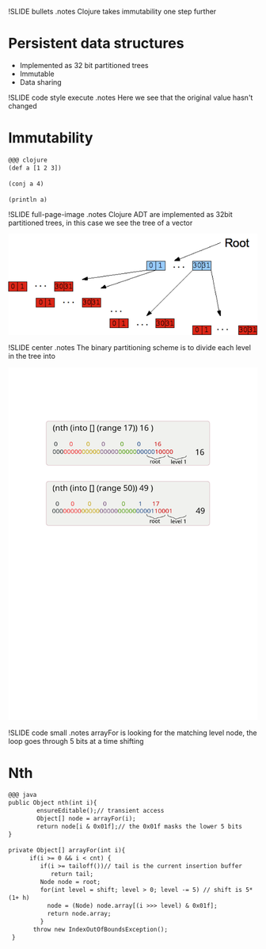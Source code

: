 !SLIDE bullets 
.notes Clojure takes immutability one step further
# Persistent data structures

* Implemented as 32 bit partitioned trees
* Immutable
* Data sharing 

!SLIDE code style execute
.notes Here we see that the original value hasn't changed
# Immutability 

    @@@ clojure
    (def a [1 2 3])
    
    (conj a 4)

    (println a)

!SLIDE full-page-image
.notes Clojure ADT are implemented as 32bit partitioned trees, in this case we see the tree of a vector

![Persistent vector](persistentvector.png "persistent-vector")

!SLIDE center
.notes The binary partitioning scheme is to divide each level in the tree into 

![Bit partitioning](bit-partitioning.svg "binary-partitoining")

!SLIDE code small
.notes arrayFor is looking for the matching level node, the loop goes through 5 bits at a time shifting 
# Nth 

    @@@ java
    public Object nth(int i){
            ensureEditable();// transient access
            Object[] node = arrayFor(i);
            return node[i & 0x01f];// the 0x01f masks the lower 5 bits
    } 

    private Object[] arrayFor(int i){
          if(i >= 0 && i < cnt) {
             if(i >= tailoff())// tail is the current insertion buffer
                return tail;
             Node node = root;
             for(int level = shift; level > 0; level -= 5) // shift is 5*(1+ h)
               node = (Node) node.array[(i >>> level) & 0x01f];
               return node.array;
             }
           throw new IndexOutOfBoundsException();
     } 

